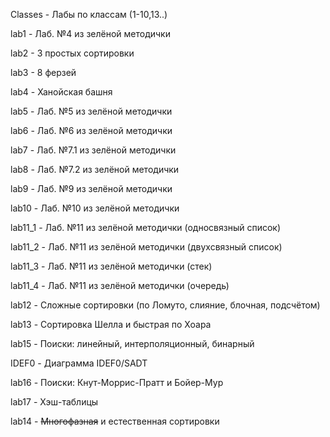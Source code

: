 Classes - Лабы по классам (1-10,13..)

lab1 - Лаб. №4 из зелёной методички

lab2 - 3 простых сортировки

lab3 - 8 ферзей

lab4 - Ханойская башня

lab5 - Лаб. №5 из зелёной методички

lab6 - Лаб. №6 из зелёной методички

lab7 - Лаб. №7.1 из зелёной методички

lab8 - Лаб. №7.2 из зелёной методички

lab9 - Лаб. №9 из зелёной методички

lab10 - Лаб. №10 из зелёной методички

lab11_1 - Лаб. №11 из зелёной методички (односвязный список)

lab11_2 - Лаб. №11 из зелёной методички (двухсвязный список)

lab11_3 - Лаб. №11 из зелёной методички (стек)

lab11_4 - Лаб. №11 из зелёной методички (очередь)

lab12 - Сложные сортировки (по Ломуто, слияние, блочная, подсчётом)

lab13 - Сортировка Шелла и быстрая по Хоара

lab15 - Поиски: линейный, интерполяционный, бинарный

IDEF0 - Диаграмма IDEF0/SADT

lab16 - Поиски: Кнут-Моррис-Пратт и Бойер-Мур

lab17 - Хэш-таблицы

lab14 - ~~Многофазная~~ и естественная сортировки
